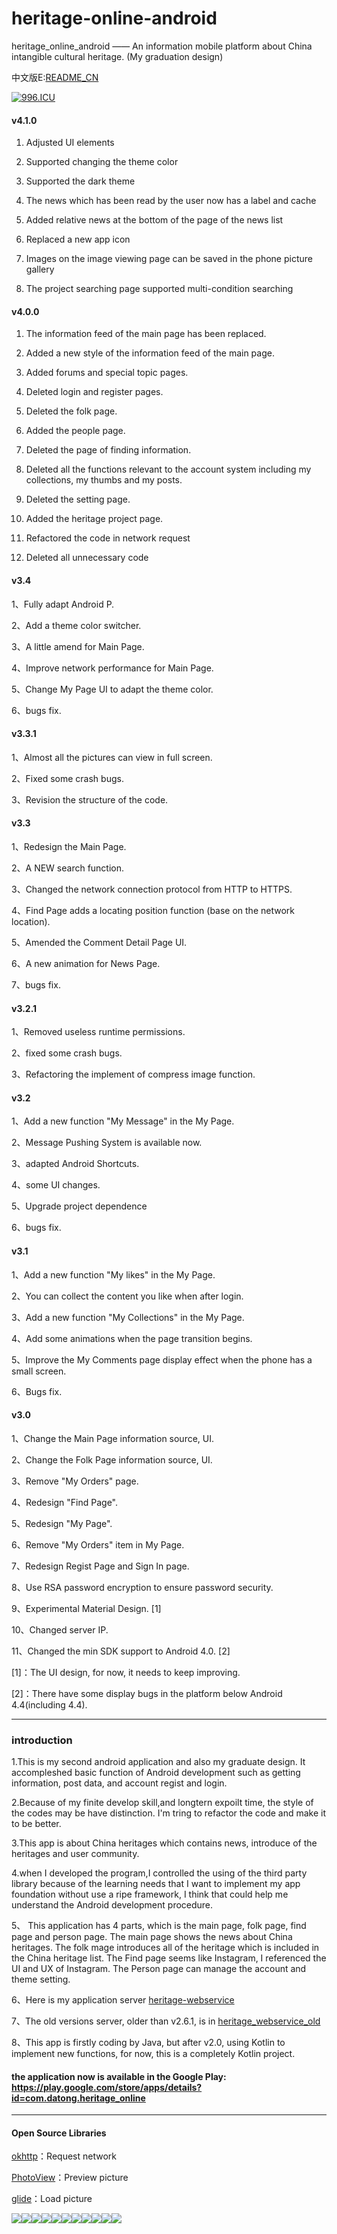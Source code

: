 
# heritage-online-android

heritage_online_android —— An information mobile platform about China intangible cultural heritage. (My graduation design)

中文版E:[README_CN](https://github.com/sunkaiiii/heritage-online-android/blob/master/README_CN.md)

[![996.ICU](https://img.shields.io/badge/link-996.icu-red.svg)](https://996.icu)

#### v4.1.0 <br>

1. Adjusted UI elements

2. Supported changing the theme color

3. Supported the dark theme

4. The news which has been read by the user now has a label and cache

5. Added relative news at the bottom of the page of the news list

6. Replaced a new app icon

7. Images on the image viewing page can be saved in the phone picture gallery

8. The project searching page supported multi-condition searching


#### v4.0.0 <br>

1. The information feed of the main page has been replaced.

2. Added a new style of the information feed of the main page.

3. Added forums and special topic pages.

4. Deleted login and register pages.

5. Deleted the folk page.

6. Added the people page.

7. Deleted the page of finding information.

8. Deleted all the functions relevant to the account system including my collections, my thumbs and my posts.

9. Deleted the setting page.

10. Added the heritage project page.

11. Refactored the code in network request

12. Deleted all unnecessary code

#### v3.4 <br>

1、Fully adapt Android P.

2、Add a theme color switcher. 

3、A little amend for Main Page. 

4、Improve network performance for Main Page. 

5、Change My Page UI to adapt the theme color. 

6、bugs fix.

#### v3.3.1 <br>

1、Almost all the pictures can view in full screen. 

2、Fixed some crash bugs.

3、Revision the structure of the code.

#### v3.3 <br>

1、Redesign the Main Page.

2、A NEW search function.

3、Changed the network connection protocol from HTTP to HTTPS. 

4、Find Page adds a locating position function (base on the network location).

5、Amended the Comment Detail Page UI. 

6、A new animation for News Page. 

7、bugs fix.

#### v3.2.1 <br>

1、Removed useless runtime permissions.

2、fixed some crash bugs. 

3、Refactoring the implement of compress image function. 


#### v3.2 <br>

1、Add a new function "My Message" in the My Page. 

2、Message Pushing System is available now. 

3、adapted Android Shortcuts. 

4、some UI changes. 

5、Upgrade project dependence 

6、bugs fix.


#### v3.1 <br>

1、Add a new function "My likes" in the My Page.

2、You can collect the content you like when after login.  

3、Add a new function "My Collections" in the My Page.

4、Add some animations when the page transition begins. 

5、Improve the My Comments page display effect when the phone has a small screen. 

6、Bugs fix. 


#### v3.0 <br>

1、Change the Main Page information source, UI. 

2、Change the Folk Page information source, UI.

3、Remove "My Orders" page. 

4、Redesign "Find Page". 

5、Redesign "My Page". 

6、Remove "My Orders" item in My Page. 

7、Redesign Regist Page and Sign In page. 

8、Use RSA password encryption to ensure password security.

9、Experimental Material Design. [1]

10、Changed server IP. 

11、Changed the min SDK support to Android 4.0. [2]

  
[1]：The UI design, for now, it needs to keep improving. 

[2]：There have some display bugs in the platform below Android 4.4(including 4.4).
  

___

### introduction

1.This is my second android application and also my graduate design. It accompleshed basic function of Android development such as getting information, post data, and account regist and login.

  

2.Because of my finite develop skill,and longtern expoilt time, the style of the codes may be have distinction. I'm tring to refactor the code and make it to be better.

  

3.This app is about China heritages which contains news, introduce of the heritages and user community.

  

4.when I developed the program,I controlled the using of the third party library because of the learning needs that I want to implement my app foundation without use a ripe framework, I think that could help me understand the Android development procedure.

  

5、 This application has 4 parts, which is the main page, folk page, find page and person page. The main page shows the news about China heritages. The folk mage introduces all of the heritage which is included in the China heritage list. The Find page seems like Instagram, I referenced the UI and UX of Instagram. The Person page can manage the account and theme setting.



6、Here is my application server [heritage-webservice](https://github.com/sunkaiiii/heritage_webservice )



7、The old versions server, older than v2.6.1, is in [heritage_webservice_old](https://github.com/sunkaiiii/heritage_webservice_old)


  
8、This app is firstly coding by Java, but after v2.0, using Kotlin to implement new functions, for now, this is a completely Kotlin project.

  
  

#### the application now is available in the Google Play: https://play.google.com/store/apps/details?id=com.datong.heritage_online

  
  

___

#### Open Source Libraries



[okhttp](https://github.com/square/okhttp)：Request network

  

[PhotoView](https://github.com/chrisbanes/PhotoView)：Preview picture



[glide](https://github.com/bumptech/glide)：Load picture

  
  
  

![](https://sunkaiiii.github.io/docs/images/1.png)![](https://sunkaiiii.github.io/docs/images/2.png)![](https://sunkaiiii.github.io/docs/images/3.png)![](https://sunkaiiii.github.io/docs/images/11.png)![](https://sunkaiiii.github.io/docs/images/4.png)![](https://sunkaiiii.github.io/docs/images/5.png)![](https://sunkaiiii.github.io/docs/images/6.png)![](https://sunkaiiii.github.io/docs/images/7.png)![](https://sunkaiiii.github.io/docs/images/8.png)![](https://sunkaiiii.github.io/docs/images/9.png)![](https://sunkaiiii.github.io/docs/images/10.png)

